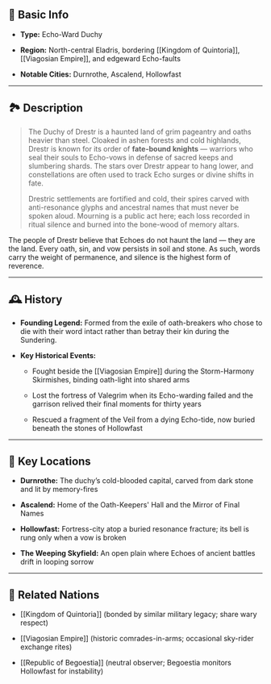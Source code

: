 ## 📍 Basic Info

- **Type:** Echo-Ward Duchy
    
- **Region:** North-central Eladris, bordering [[Kingdom of Quintoria]], [[Viagosian Empire]], and edgeward Echo-faults
    
- **Notable Cities:** Durnrothe, Ascalend, Hollowfast
    

---

## 🏞️ Description

> The Duchy of Drestr is a haunted land of grim pageantry and oaths heavier than steel. Cloaked in ashen forests and cold highlands, Drestr is known for its order of **fate-bound knights** — warriors who seal their souls to Echo-vows in defense of sacred keeps and slumbering shards. The stars over Drestr appear to hang lower, and constellations are often used to track Echo surges or divine shifts in fate.
> 
> Drestric settlements are fortified and cold, their spires carved with anti-resonance glyphs and ancestral names that must never be spoken aloud. Mourning is a public act here; each loss recorded in ritual silence and burned into the bone-wood of memory altars.

The people of Drestr believe that Echoes do not haunt the land — they are the land. Every oath, sin, and vow persists in soil and stone. As such, words carry the weight of permanence, and silence is the highest form of reverence.

---

## 🕰️ History

- **Founding Legend:** Formed from the exile of oath-breakers who chose to die with their word intact rather than betray their kin during the Sundering.
    
- **Key Historical Events:**
    
    - Fought beside the [[Viagosian Empire]] during the Storm-Harmony Skirmishes, binding oath-light into shared arms
        
    - Lost the fortress of Valegrim when its Echo-warding failed and the garrison relived their final moments for thirty years
        
    - Rescued a fragment of the Veil from a dying Echo-tide, now buried beneath the stones of Hollowfast
        

---

## 🌟 Key Locations

- **Durnrothe:** The duchy’s cold-blooded capital, carved from dark stone and lit by memory-fires
    
- **Ascalend:** Home of the Oath-Keepers' Hall and the Mirror of Final Names
    
- **Hollowfast:** Fortress-city atop a buried resonance fracture; its bell is rung only when a vow is broken
    
- **The Weeping Skyfield:** An open plain where Echoes of ancient battles drift in looping sorrow
    

---

## 🔗 Related Nations

- [[Kingdom of Quintoria]] (bonded by similar military legacy; share wary respect)
    
- [[Viagosian Empire]] (historic comrades-in-arms; occasional sky-rider exchange rites)
    
- [[Republic of Begoestia]] (neutral observer; Begoestia monitors Hollowfast for instability)